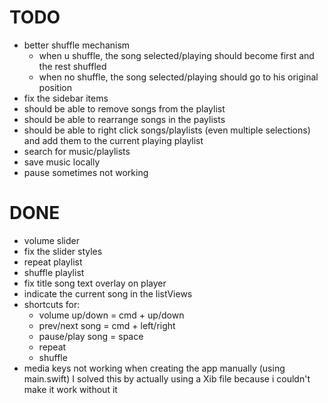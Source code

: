 
# TODO
- better shuffle mechanism
  - when u shuffle, the song selected/playing should become first and the rest shuffled
  - when no shuffle, the song selected/playing should go to his original position
- fix the sidebar items
- should be able to remove songs from the playlist
- should be able to rearrange songs in the paylists
- should be able to right click songs/playlists (even multiple selections) and add them to the current playing playlist
- search for music/playlists
- save music locally
- pause sometimes not working

# DONE
- volume slider
- fix the slider styles
- repeat playlist
- shuffle playlist
- fix title song text overlay on player
- indicate the current song in the listViews
- shortcuts for:
  - volume up/down = cmd + up/down
  - prev/next song = cmd + left/right
  - pause/play song = space
  - repeat
  - shuffle
- media keys not working when creating the app manually (using main.swift)
  I solved this by actually using a Xib file because i couldn't make it work without it
